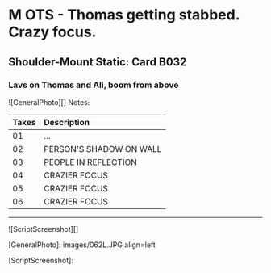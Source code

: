 # M OTS - Thomas getting stabbed. Crazy focus.

## Shoulder-Mount Static: Card B032

### Lavs on Thomas and Ali, boom from above

![GeneralPhoto][]
Notes: 

| Takes | Description |
|:---|:----|
| 01 | ... |
| 02 | PERSON'S SHADOW ON WALL |
| 03 | PEOPLE IN REFLECTION |
| 04 | CRAZIER FOCUS |
| 05 | CRAZIER FOCUS |
| 06 | CRAZIER FOCUS |

----

![ScriptScreenshot][]


[GeneralPhoto]:  images/062L.JPG align=left

[ScriptScreenshot]: 